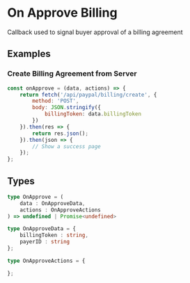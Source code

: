 # On Approve Billing

Callback used to signal buyer approval of a billing agreement

## Examples

### Create Billing Agreement from Server

```javascript
const onApprove = (data, actions) => {
    return fetch('/api/paypal/billing/create', {
        method: 'POST',
        body: JSON.stringify({
            billingToken: data.billingToken
        })
    }).then(res => {
        return res.json();
    }).then(json => {
        // Show a success page
    });
};
```

## Types

```typescript
type OnApprove = (
    data : OnApproveData,
    actions : OnApproveActions
) => undefined | Promise<undefined>

type OnApproveData = {
    billingToken : string,
    payerID : string
};

type OnApproveActions = {

};
```
